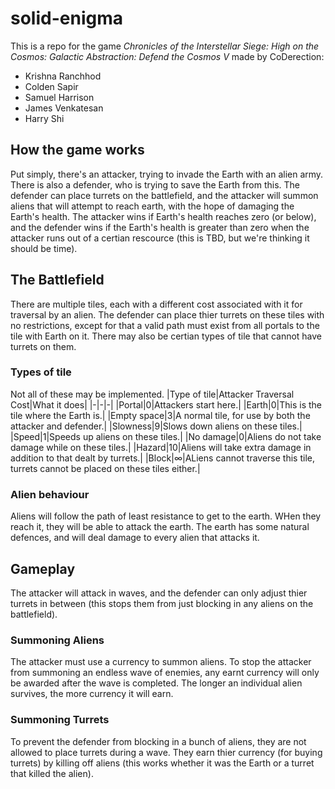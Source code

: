 # solid-enigma
This is a repo for the game _Chronicles of the Interstellar Siege: High on the Cosmos: Galactic Abstraction: Defend the Cosmos V_ made by CoDerection:
* Krishna Ranchhod
* Colden Sapir
* Samuel Harrison
* James Venkatesan
* Harry Shi
## How the game works
Put simply, there's an attacker, trying to invade the Earth with an alien army. There is also a defender, who is trying to save the Earth from this. The defender can place turrets on the battlefield, and the attacker will summon aliens that will attempt to reach earth, with the hope of damaging the Earth's health. The attacker wins if Earth's health reaches zero (or below), and the defender wins if the Earth's health is greater than zero when the attacker runs out of a certian rescource (this is TBD, but we're thinking it should be time).
## The Battlefield
There are multiple tiles, each with a different cost associated with it for traversal by an alien. The defender can place thier turrets on these tiles with no restrictions, except for that a valid path must exist from all portals to the tile with Earth on it. There may also be certian types of tile that cannot have turrets on them.
### Types of tile
Not all of these may be implemented.
|Type of tile|Attacker Traversal Cost|What it does|
|-|-|-|
|Portal|0|Attackers start here.|
|Earth|0|This is the tile where the Earth is.|
|Empty space|3|A normal tile, for use by both the attacker and defender.|
|Slowness|9|Slows down aliens on these tiles.|
|Speed|1|Speeds up aliens on these tiles.|
|No damage|0|Aliens do not take damage while on these tiles.|
|Hazard|10|Aliens will take extra damage in addition to that dealt by turrets.|
|Block|$\infty$|ALiens cannot traverse this tile, turrets cannot be placed on these tiles either.|
### Alien behaviour
Aliens will follow the path of least resistance to get to the earth. WHen they reach it, they will be able to attack the earth. The earth has some natural defences, and will deal damage to every alien that attacks it.
## Gameplay
The attacker will attack in waves, and the defender can only adjust thier turrets in between (this stops them from just blocking in any aliens on the battlefield).
### Summoning Aliens
The attacker must use a currency to summon aliens. To stop the attacker from summoning an endless wave of enemies, any earnt currency will only be awarded after the wave is completed. The longer an individual alien survives, the more currency it will earn.
### Summoning Turrets
To prevent the defender from blocking in a bunch of aliens, they are not allowed to place turrets during a wave. They earn thier currency (for buying turrets) by killing off aliens (this works whether it was the Earth or a turret that killed the alien).
